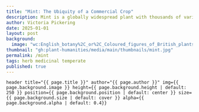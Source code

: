 ```yaml
---
title: "Mint: The Ubiquity of a Commercial Crop" 
description: Mint is a globally widespread plant with thousands of varieties, woven into daily life through food, medicine, and products. This story uncovers mint’s overlooked role in botanical history, from naming challenges to its impact on medicine and global plant exchange.
author: Victoria Pickering
date: 2025-01-01
layout: post
background:
  image: "wc:English_botany%2C_or%2C_Coloured_figures_of_British_plants_%281863%29_%2814784245103%29.jpg"
thumbnail: "gh:plant-humanities/media/main/thumbnails/mint.jpg"
permalink: /mint
tags: herb medicinal temperate
published: true
---
```


`header title="{{ page.title }}" author="{{ page.author }}" img={{ page.background.image }} height={{ page.background.height | default: 250 }} position={{ page.background.position | default: center }} size={{ page.background.size | default: cover }} alpha={{ page.background.alpha | default: 0.4}}`
